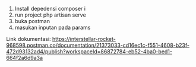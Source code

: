 1. Install depedensi composer i
2. run project php artisan serve
3. buka postman
4. masukan inputan pada params

Link dokumentasi: https://interstellar-rocket-968598.postman.co/documentation/21373033-cd16ec1c-f551-4608-b23f-472d93132ad4/publish?workspaceId=86872784-eb52-4ba0-bed1-664f2a6d9a3a
